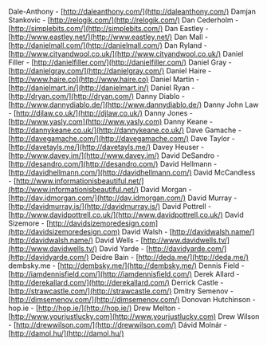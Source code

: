 Dale-Anthony - [http://daleanthony.com/](http://daleanthony.com/)
Damjan Stankovic - [http://relogik.com/](http://relogik.com/)
Dan Cederholm - [http://simplebits.com/](http://simplebits.com/)
Dan Eastley - [http://www.eastley.net/](http://www.eastley.net/)
Dan Mall - [http://danielmall.com/](http://danielmall.com/)
Dan Ryland - [http://www.cityandwool.co.uk/](http://www.cityandwool.co.uk/)
Daniel Filler - [http://danielfiller.com/](http://danielfiller.com/)
Daniel Gray - [http://danielgray.com/](http://danielgray.com/)
Daniel Haire - [http://www.haire.co](http://www.haire.co)
Daniel Martin - [http://danielmart.in/](http://danielmart.in/)
Daniel Ryan - [http://dryan.com/](http://dryan.com/)
Danny Diablo - [http://www.dannydiablo.de/](http://www.dannydiablo.de/)
Danny John Law - [http://djlaw.co.uk/](http://djlaw.co.uk/)
Danny Jones - [http://www.yasly.com](http://www.yasly.com)
Danny Keane - [http://dannykeane.co.uk/](http://dannykeane.co.uk/)
Dave Gamache - [http://davegamache.com/](http://davegamache.com/)
Dave Taylor - [http://davetayls.me/](http://davetayls.me/)
Davey Heuser - [http://www.davey.im/](http://www.davey.im/)
David DeSandro - [http://desandro.com/](http://desandro.com/)
David Hellmann - [http://davidhellmann.com/](http://davidhellmann.com/)
David McCandless - [http://www.informationisbeautiful.net/](http://www.informationisbeautiful.net/)
David Morgan - [http://dav.idmorgan.com/](http://dav.idmorgan.com/)
David Murray - [http://davidmurray.is/](http://davidmurray.is/)
David Pottrell - [http://www.davidpottrell.co.uk/](http://www.davidpottrell.co.uk/)
David Sizemore - [http://davidsizemoredesign.com](http://davidsizemoredesign.com)
David Walsh - [http://davidwalsh.name/](http://davidwalsh.name/)
David Wells - [http://www.davidwells.tv/](http://www.davidwells.tv/)
David Yarde - [http://davidyarde.com/](http://davidyarde.com/)
Deidre Bain - [http://deda.me/](http://deda.me/)
dembsky.me - [http://dembsky.me/](http://dembsky.me/)
Dennis Field - [http://iamdennisfield.com/](http://iamdennisfield.com/)
Derek Allard - [http://derekallard.com/](http://derekallard.com/)
Derrick Castle - [http://strawcastle.com/](http://strawcastle.com/)
Dmitry Semenov - [http://dimsemenov.com/](http://dimsemenov.com/)
Donovan Hutchinson - hop.ie - [http://hop.ie/](http://hop.ie/)
Drew Melton - [http://www.yourjustlucky.com](http://www.yourjustlucky.com)
Drew Wilson - [http://drewwilson.com/](http://drewwilson.com/)
Dávid Molnár - [http://damol.hu/](http://damol.hu/)
